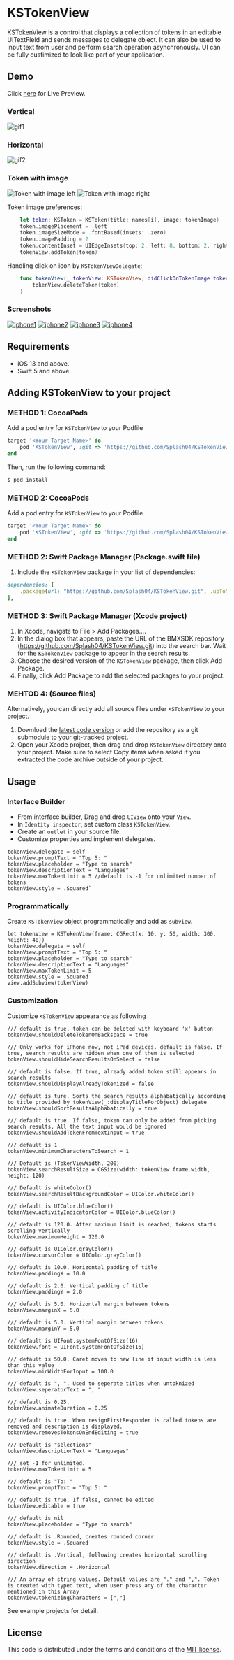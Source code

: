 KSTokenView
===========
KSTokenView is a control that displays a collection of tokens in an editable UITextField and sends messages to delegate object. It can also be used to input text from user and perform search operation asynchronously. UI can be fully custimized to look like part of your application.

## Demo
Click [here](https://appetize.io/app/0kzy34tyg761punebrcc1x556w) for Live Preview.
### Vertical
![gif1](https://raw.githubusercontent.com/khawars/KSTokenView/screenshots/screenshots/gif1.gif)

### Horizontal
![gif2](https://raw.githubusercontent.com/khawars/KSTokenView/screenshots/screenshots/gif2.gif)

### Token with image

![Token with image left](Assets/token_with_image_left.jpg)
![Token with image right](Assets/token_with_image_right.jpg)

Token image preferences:
```swift
    let token: KSToken = KSToken(title: names[i], image: tokenImage)
    token.imagePlacement = .left
    token.imageSizeMode = .fontBased(insets: .zero)
    token.imagePadding = 2
    token.contentInset = UIEdgeInsets(top: 2, left: 8, bottom: 2, right: 8)
    tokenView.addToken(token)
```
Handling click on icon by `KSTokenViewDelegate`:
```swift
    func tokenView(_ tokenView: KSTokenView, didClickOnTokenImage token: KSToken) {
        tokenView.deleteToken(token)
    }
```

### Screenshots
[![iphone1](https://raw.githubusercontent.com/khawars/KSTokenView/screenshots/screenshots/iphone1-thumb.png)](https://raw.githubusercontent.com/khawars/KSTokenView/screenshots/screenshots/iphone1.png)
[![iphone2](https://raw.githubusercontent.com/khawars/KSTokenView/screenshots/screenshots/iphone2-thumb.png)](https://raw.githubusercontent.com/khawars/KSTokenView/screenshots/screenshots/iphone2.png)
[![iphone3](https://raw.githubusercontent.com/khawars/KSTokenView/screenshots/screenshots/iphone3-thumb.png)](https://raw.githubusercontent.com/khawars/KSTokenView/screenshots/screenshots/iphone3.png)
[![iphone4](https://raw.githubusercontent.com/khawars/KSTokenView/screenshots/screenshots/iphone4-thumb.png)](https://raw.githubusercontent.com/khawars/KSTokenView/screenshots/screenshots/iphone4.png)

## Requirements

- iOS 13 and above.
- Swift 5 and above

## Adding KSTokenView to your project

### METHOD 1: CocoaPods
Add a pod entry for `KSTokenView` to your Podfile

```ruby
target '<Your Target Name>' do
    pod 'KSTokenView', :git => 'https://github.com/Splash04/KSTokenView.git'
end
``` 

Then, run the following command:

```bash
$ pod install
```

### METHOD 2: CocoaPods
Add a pod entry for `KSTokenView` to your Podfile

```ruby
target '<Your Target Name>' do
    pod 'KSTokenView', :git => 'https://github.com/Splash04/KSTokenView.git'
end
``` 

### METHOD 2: Swift Package Manager (Package.swift file)
1. Include the `KSTokenView` package in your list of dependencies:
```ruby
dependencies: [
    .package(url: "https://github.com/Splash04/KSTokenView.git", .upToNextMajor(from: "6.0.0"))
],
``` 

### METHOD 3: Swift Package Manager (Xcode project)
1. In Xcode, navigate to File > Add Packages....
2. In the dialog box that appears, paste the URL of the BMXSDK repository (https://github.com/Splash04/KSTokenView.git) into the search bar. Wait for the `KSTokenView` package to appear in the search results.
3. Choose the desired version of the `KSTokenView` package, then click Add Package.
4. Finally, click Add Package to add the selected packages to your project.

### MEHTOD 4: (Source files)
Alternatively, you can directly add all source files under `KSTokenView` to your project.

1. Download the [latest code version](https://github.com/khawars/KSTokenView/archive/master.zip) or add the repository as a git submodule to your git-tracked project.
2. Open your Xcode project, then drag and drop `KSTokenView` directory onto your project. Make sure to select Copy items when asked if you extracted the code archive outside of your project.


## Usage

### Interface Builder
- From interface builder, Drag and drop `UIView` onto your `View`.
- In `Identity inspector`, set custom class `KSTokenView`.
- Create an `outlet` in your source file.
- Customize properties and implement delegates.
```
tokenView.delegate = self
tokenView.promptText = "Top 5: "
tokenView.placeholder = "Type to search"
tokenView.descriptionText = "Languages"
tokenView.maxTokenLimit = 5 //default is -1 for unlimited number of tokens
tokenView.style = .Squared`
```


### Programmatically
Create `KSTokenView` object programmatically and add as `subview`.

```
let tokenView = KSTokenView(frame: CGRect(x: 10, y: 50, width: 300, height: 40))
tokenView.delegate = self
tokenView.promptText = "Top 5: "
tokenView.placeholder = "Type to search"
tokenView.descriptionText = "Languages"
tokenView.maxTokenLimit = 5
tokenView.style = .Squared
view.addSubview(tokenView)
```
### Customization
Customize `KSTokenView` appearance as following

```
/// default is true. token can be deleted with keyboard 'x' button
tokenView.shouldDeleteTokenOnBackspace = true

/// Only works for iPhone now, not iPad devices. default is false. If true, search results are hidden when one of them is selected
tokenView.shouldHideSearchResultsOnSelect = false

/// default is false. If true, already added token still appears in search results
tokenView.shouldDisplayAlreadyTokenized = false

/// default is ture. Sorts the search results alphabatically according to title provided by tokenView(_:displayTitleForObject) delegate
tokenView.shouldSortResultsAlphabatically = true

/// default is true. If false, token can only be added from picking search results. All the text input would be ignored
tokenView.shouldAddTokenFromTextInput = true

/// default is 1
tokenView.minimumCharactersToSearch = 1

/// Default is (TokenViewWidth, 200)
tokenView.searchResultSize = CGSize(width: tokenView.frame.width, height: 120)

/// Default is whiteColor()
tokenView.searchResultBackgroundColor = UIColor.whiteColor()

/// default is UIColor.blueColor()
tokenView.activityIndicatorColor = UIColor.blueColor()

/// default is 120.0. After maximum limit is reached, tokens starts scrolling vertically
tokenView.maximumHeight = 120.0

/// default is UIColor.grayColor()
tokenView.cursorColor = UIColor.grayColor()

/// default is 10.0. Horizontal padding of title
tokenView.paddingX = 10.0

/// default is 2.0. Vertical padding of title
tokenView.paddingY = 2.0

/// default is 5.0. Horizontal margin between tokens
tokenView.marginX = 5.0

/// default is 5.0. Vertical margin between tokens
tokenView.marginY = 5.0

/// default is UIFont.systemFontOfSize(16)
tokenView.font = UIFont.systemFontOfSize(16)

/// default is 50.0. Caret moves to new line if input width is less than this value
tokenView.minWidthForInput = 100.0

/// default is ", ". Used to seperate titles when untoknized
tokenView.seperatorText = ", "

/// default is 0.25.
tokenView.animateDuration = 0.25

/// default is true. When resignFirstResponder is called tokens are removed and description is displayed.
tokenView.removesTokensOnEndEditing = true

/// Default is "selections"
tokenView.descriptionText = "Languages"

/// set -1 for unlimited.
tokenView.maxTokenLimit = 5

/// default is "To: "
tokenView.promptText = "Top 5: "

/// default is true. If false, cannot be edited
tokenView.editable = true

/// default is nil
tokenView.placeholder = "Type to search"

/// default is .Rounded, creates rounded corner
tokenView.style = .Squared

/// default is .Vertical, following creates horizontal scrolling direction
tokenView.direction = .Horizontal

/// An array of string values. Default values are "." and ",". Token is created with typed text, when user press any of the character mentioned in this Array
tokenView.tokenizingCharacters = [","]
```
See example projects for detail.

## License
This code is distributed under the terms and conditions of the [MIT license](LICENSE). 
